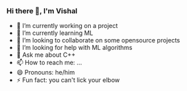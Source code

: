 ### Hi there 👋, I'm Vishal

<!--
**blog-a1/blog-a1** is a ✨ _special_ ✨ repository because its `README.md` (this file) appears on your GitHub profile.

Here are some ideas to get you started:
-->
- 🔭 I’m currently working on a project
- 🌱 I’m currently learning ML
- 👯 I’m looking to collaborate on some opensource projects
- 🤔 I’m looking for help with ML algorithms
- 💬 Ask me about C++
- 📫 How to reach me: ...
- 😄 Pronouns: he/him
- ⚡ Fun fact: you can't lick your elbow

